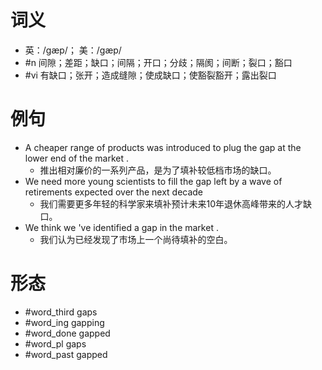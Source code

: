 # 词义
- 英：/ɡæp/； 美：/ɡæp/
- #n 间隙；差距；缺口；间隔；开口；分歧；隔阂；间断；裂口；豁口
- #vi 有缺口；张开；造成缝隙；使成缺口；使豁裂豁开；露出裂口
# 例句
- A cheaper range of products was introduced to plug the gap at the lower end of the market .
	- 推出相对廉价的一系列产品，是为了填补较低档市场的缺口。
- We need more young scientists to fill the gap left by a wave of retirements expected over the next decade
	- 我们需要更多年轻的科学家来填补预计未来10年退休高峰带来的人才缺口。
- We think we 've identified a gap in the market .
	- 我们认为已经发现了市场上一个尚待填补的空白。
# 形态
- #word_third gaps
- #word_ing gapping
- #word_done gapped
- #word_pl gaps
- #word_past gapped
